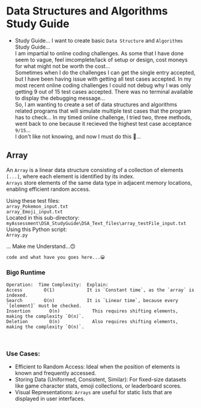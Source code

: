 # Data Structures and Algorithms Study Guide

- Study Guide... I want to create basic `Data Structure` and `Algorithms` Study Guide...<br>
I am impartial to online coding challenges. As some that I have done seem to vague, feel imcomplete/lack of setup or design, cost moneys for what might not be worth the cost...<br> Sometimes when I do the challenges I can get the single entry accepted, but I have been having issue with getting all test cases accepted. In my most recent online coding challenges I could not debug why I was only getting 9 out of 15 test cases accepted. There was no terminal available to display the debugging message... <br> 
So, I am wanting to create a set of data structures and algorithms related programs that will simulate multiple test cases that the program has to check... In my timed online challenge, I tried two, three methods, went back to one because it recieved the highest test case acceptance `9/15`...<br>
I don't like not knowing, and now I must do this 🤨... <br>

## Array

An `Array` is a linear data structure consisting of a collection of elements `[...]`, where each element is identified by its index. <br>
`Arrays` store elements of the same data type in adjacent memory locations, enabling efficient random access. <br>

Using these test files: <br>
`array_Pokemon_input.txt` <br>
`array_Emoji_input.txt` <br>
Located in this sub-directory: <br>
`myAssessment\DSA_StudyGuide\DSA_Text_files\array_testFile_input.txt` <br>
Using this Python script: <br>
`Array.py` <br>

... Make me Understand...🙃<br>

```
code and what have you goes here...😀
```


### Big`O` Runtime

```
Operation:	Time Complexity:  Explain:  
Access	      O(1)            It is `Constant time`, as the `array` is indexed.
Search	      O(n)            It is `Linear time`, because every `[element]` must be checked.
Insertion	    O(n)            This requires shifting elements, making the complexity `O(n)`.
Deletion	    O(n)            Also requires shifting elements, making the complexity `O(n)`.
```
<br>

### Use Cases:   <br>

- Efficient to Random Access: Ideal when the position of elements is known and frequently accessed. <br>
- Storing Data (Uniformed, Consistent, Similar): For fixed-size datasets like game character stats, emoji collections, or leaderboard scores. <br>
- Visual Representations: `Arrays` are useful for static lists that are displayed in user interfaces. <br>


